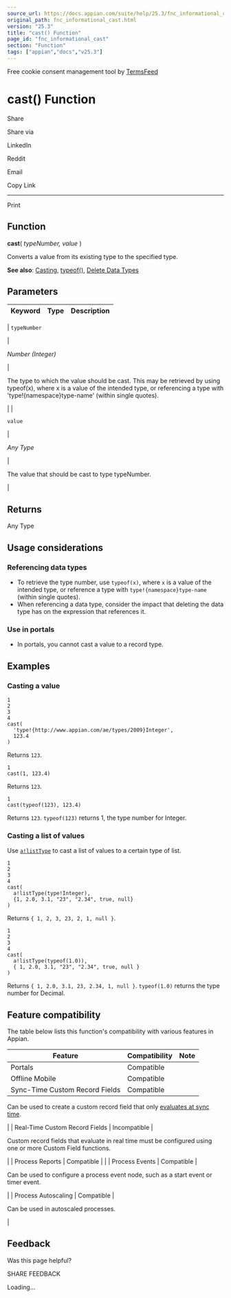 ```yaml
---
source_url: https://docs.appian.com/suite/help/25.3/fnc_informational_cast.html
original_path: fnc_informational_cast.html
version: "25.3"
title: "cast() Function"
page_id: "fnc_informational_cast"
section: "Function"
tags: ["appian","docs","v25.3"]
---
```



Free cookie consent management tool by [TermsFeed](https://www.termsfeed.com/)

# cast() Function

Share

Share via

LinkedIn

Reddit

Email

Copy Link

* * *

Print

## Function

**cast**( _typeNumber, value_ )

Converts a value from its existing type to the specified type.

**See also**: [Casting](Casting.html), [typeof()](fnc_informational_typeof.html), [Delete Data Types](Custom_Data_Types.html#delete)

## Parameters

| Keyword | Type | Description |
| --- | --- | --- |
|
`typeNumber`

 |

_Number (Integer)_

 |

The type to which the value should be cast. This may be retrieved by using typeof(x), where x is a value of the intended type, or referencing a type with 'type!{namespace}type-name' (within single quotes).

 |
|

`value`

 |

_Any Type_

 |

The value that should be cast to type typeNumber.

 |

## Returns

Any Type

## Usage considerations

### Referencing data types

-   To retrieve the type number, use `typeof(x)`, where `x` is a value of the intended type, or reference a type with `type!{namespace}type-name` (within single quotes).
-   When referencing a data type, consider the impact that deleting the data type has on the expression that references it.

### Use in portals

-   In portals, you cannot cast a value to a record type.

## Examples

### Casting a value

```
1
2
3
4
cast(
  'type!{http://www.appian.com/ae/types/2009}Integer',
  123.4
)
```

Returns `123`.

```
1
cast(1, 123.4)
```

Returns `123`.

```
1
cast(typeof(123), 123.4)
```

Returns `123`. `typeof(123)` returns 1, the type number for Integer.

### Casting a list of values

Use [`a!listType`](fnc_informational_a_listtype.html) to cast a list of values to a certain type of list.

```
1
2
3
4
cast(
  a!listType(type!Integer),
  {1, 2.0, 3.1, "23", "2.34", true, null}
)
```

Returns `{ 1, 2, 3, 23, 2, 1, null }`.

```
1
2
3
4
cast(
  a!listType(typeof(1.0)),
  { 1, 2.0, 3.1, "23", "2.34", true, null }
)
```

Returns `{ 1, 2.0, 3.1, 23, 2.34, 1, null }`. `typeof(1.0)` returns the type number for Decimal.

## Feature compatibility

The table below lists this function's compatibility with various features in Appian.

| Feature | Compatibility | Note |
| --- | --- | --- |
| Portals | Compatible |  |
| Offline Mobile | Compatible |  |
| Sync-Time Custom Record Fields | Compatible |
Can be used to create a custom record field that only [evaluates at sync time](custom-record-fields.html#prodlink-sync-time-evaluations).

 |
| Real-Time Custom Record Fields | Incompatible |

Custom record fields that evaluate in real time must be configured using one or more Custom Field functions.

 |
| Process Reports | Compatible |  |
| Process Events | Compatible |

Can be used to configure a process event node, such as a start event or timer event.

 |
| Process Autoscaling | Compatible |

Can be used in autoscaled processes.

 |

## Feedback

Was this page helpful?

SHARE FEEDBACK

Loading...